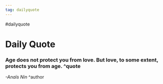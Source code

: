 ```yaml
---
tag: dailyquote
---
```


#dailyquote

# Daily Quote

### Age does not protect you from love. But love, to some extent, protects you from age. ^quote
*-Anaïs Nin* ^author
